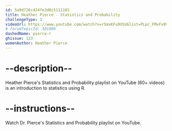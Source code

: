 ```yaml
---
id: 5a9d726c424fe3d0i5111101
title: Heather Pierce - Statistics and Probability
challengeType: 1
videoUrl: https://www.youtube.com/watch?v=rSmxKFu9VSU&list=PLpc_FMvFv8VTHuAjOuuRAtAapklgZsH6t
# forumTopicId: 301086
dashedName: pierce-r
ghissue: 123
womenAuthor: Heather Pierce 
---
```


# --description--

Heather Pierce's Statistics and Probability playlist on YouTube (60+ videos) is an introduction to statistics using R.

# --instructions--

Watch Dr. Pierce's Statistics and Probability playlist on YouTube.